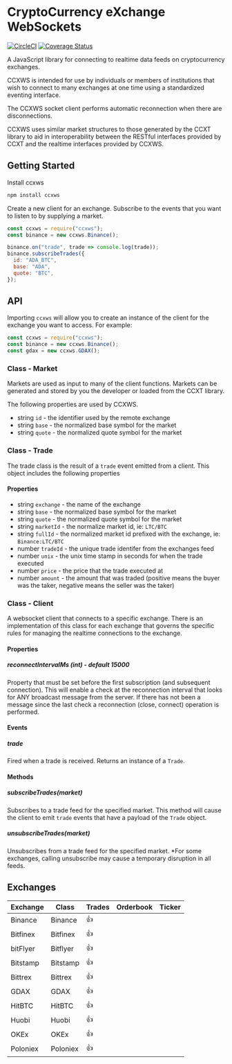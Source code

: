 # CryptoCurrency eXchange WebSockets

[![CircleCI](https://circleci.com/gh/altangent/ccxws/tree/master.svg?style=shield)](https://circleci.com/gh/altangent/ccxws/tree/master)
[![Coverage Status](https://coveralls.io/repos/github/altangent/ccxws/badge.svg?branch=master)](https://coveralls.io/github/altangent/ccxws?branch=master)

A JavaScript library for connecting to realtime data feeds on cryptocurrency exchanges.

CCXWS is intended for use by individuals or members of institutions that wish to connect to many exchanges at one time using a standardized eventing interface.

The CCXWS socket client performs automatic reconnection when there are disconnections.

CCXWS uses similar market structures to those generated by the CCXT library to aid in interoperability between the RESTful interfaces provided by CCXT and the realtime interfaces provided by CCXWS.

## Getting Started

Install ccxws

```bash
npm install ccxws
```

Create a new client for an exchange. Subscribe to the events that you want to listen to by supplying a market.

```javascript
const ccxws = require("ccxws");
const binance = new ccxws.Binance();

binance.on("trade", trade => console.log(trade));
binance.subscribeTrades({
  id: "ADA_BTC",
  base: "ADA",
  quote: "BTC",
});
```

## API

Importing `ccxws` will allow you to create an instance of the client for the exchange you want to access. For example:

```javascript
const ccxws = require("ccxws");
const binance = new ccxws.Binance();
const gdax = new ccxws.GDAX();
```

### Class - Market

Markets are used as input to many of the client functions. Markets can be generated and stored by you the developer or loaded from the CCXT library.

The following properties are used by CCXWS.

* string `id` - the identifier used by the remote exchange
* string `base` - the normalized base symbol for the market
* string `quote` - the normalized quote symbol for the market

### Class - Trade

The trade class is the result of a `trade` event emitted from a client. This object includes the following properties

#### Properties

* string `exchange` - the name of the exchange
* string `base` - the normalized base symbol for the market
* string `quote` - the normalized quote symbol for the market
* string `marketId` - the normalize market id, ie: `LTC/BTC`
* string `fullId` - the normalized market id prefixed with the exchange, ie: `Binance:LTC/BTC`
* number `tradeId` - the unique trade identifer from the exchanges feed
* number `unix` - the unix time stamp in seconds for when the trade executed
* number `price` - the price that the trade executed at
* number `amount` - the amount that was traded (positive means the buyer was the taker, negative means the seller was the taker)

### Class - Client

A websocket client that connects to a specific exchange. There is an implementation of this class for each exchange that governs the specific rules for managing the realtime connections to the exchange.

#### Properties

##### reconnectIntervalMs (int) - default 15000

Property that must be set before the first subscription (and subsequent connection). This will enable a check at the reconnection interval that looks for ANY broadcast message from the server. If there has not been a message since the last check a reconnection (close, connect) operation is performed.

#### Events

##### trade

Fired when a trade is received. Returns an instance of a `Trade`.

#### Methods

##### subscribeTrades(market)

Subscribes to a trade feed for the specified market. This method will cause the client to emit `trade` events that have a payload of the `Trade` object.

##### unsubscribeTrades(market)

Unsubscribes from a trade feed for the specified market. \*For some exchanges, calling unsubscribe may cause a temporary disruption in all feeds.

## Exchanges

| Exchange | Class    | Trades | Orderbook | Ticker |
| -------- | -------- | ------ | --------- | ------ |
| Binance  | Binance  | :+1:   |           |        |
| Bitfinex | Bitfinex | :+1:   |           |        |
| bitFlyer | Bitflyer | :+1:   |           |        |
| Bitstamp | Bitstamp | :+1:   |           |        |
| Bittrex  | Bittrex  | :+1:   |           |        |
| GDAX     | GDAX     | :+1:   |           |        |
| HitBTC   | HitBTC   | :+1:   |           |        |
| Huobi    | Huobi    | :+1:   |           |        |
| OKEx     | OKEx     | :+1:   |           |        |
| Poloniex | Poloniex | :+1:   |           |        |
